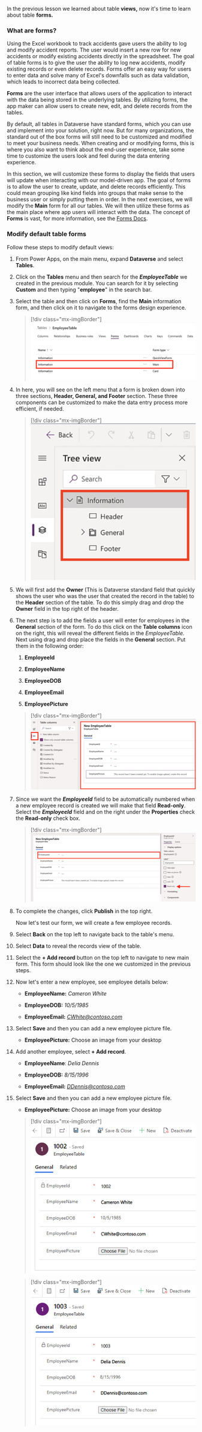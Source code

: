 In the previous lesson we learned about table **views,** now it's time to learn about table **forms.**

### What are forms?

Using the Excel workbook to track accidents gave users the ability to log and modify accident reports. The user would insert a new row for new accidents or modify existing accidents directly in the spreadsheet. The goal of table forms is to give the user the ability to log new accidents, modify existing records or even delete records. Forms offer an easy way for users to enter data and solve many of Excel's downfalls such as data validation, which leads to incorrect data being collected.

**Forms** are the user interface that allows users of the application to interact with the data being stored in the underlying tables. By utilizing forms, the app maker can allow users to create new, edit, and delete records from the tables.

By default, all tables in Dataverse have standard forms, which you can use and implement into your solution, right now. But for many organizations, the standard out of the box forms will still need to be customized and modified to meet your business needs. When creating and or modifying forms, this is where you also want to think about the end-user experience, take some time to customize the users look and feel during the data entering experience.

In this section, we will customize these forms to display the fields that users will update when interacting with our model-driven app. The goal of forms is to allow the user to create, update, and delete records efficiently. This could mean grouping like kind fields into groups that make sense to the business user or simply putting them in order. In the next exercises, we will modify the **Main** form for all our tables. We will then utilize these forms as the main place where app users will interact with the data. The concept of **Forms** is vast, for more information, see the [Forms Docs](/powerapps/maker/model-driven-apps/create-design-forms/?azure-portal=true).

### Modify default table forms

Follow these steps to modify default views:

1. From Power Apps, on the main menu, expand **Dataverse** and select **Tables**.

1. Click on the **Tables** menu and then search for the ***EmployeeTable*** we created in the previous module. You can search for it by selecting **Custom** and then typing "**employee**" in the search bar.

1. Select the table and then click on **Forms**, find the **Main** information form, and then click on it to navigate to the forms design experience.

    > [!div class="mx-imgBorder"]
    > [![Screenshot of the Forms tab with the Main Information option highlighted.](../media/10-main-information.png)](../media/10-main-information.png#lightbox)

1. In here, you will see on the left menu that a form is broken down into three sections, **Header, General, and Footer** section. These three components can be customized to make the data entry process more efficient, if needed.

    > [!div class="mx-imgBorder"]
    > [![Screenshot of the Tree view with the Information section expanded and highlighted.](../media/11-tree-view.png)](../media/11-tree-view.png#lightbox)

1. We will first add the **Owner** (This is Dataverse standard field that quickly shows the user who was the user that created the record in the table) to the **Header** section of the table. To do this simply drag and drop the **Owner** field in the top right of the header.

1. The next step is to add the fields a user will enter for employees in the **General** section of the form. To do this click on the **Table columns** icon on the right, this will reveal the different fields in the *EmployeeTable.* Next using drag and drop place the fields in the **General** section. Put them in the following order:

    1. **EmployeeId**

    1. **EmployeeName**

    1. **EmployeeDOB**

    1. **EmployeeEmail**

    1. **EmployeePicture**

    > [!div class="mx-imgBorder"]
    > [![Screenshot of the General section of the New Employee Table.](../media/12-new-employee-table.png)](../media/12-new-employee-table.png#lightbox)

1. Since we want the ***EmployeeId*** field to be automatically numbered when a new employee record is created we will make that field **Read-only**. Select the ***EmployeeId*** field and on the right under the **Properties** check the **Read-only** check box.

    > [!div class="mx-imgBorder"]
    > [![Screenshot of the Employee ID properties with the Read-only label selected.](../media/13-read-only.png)](../media/13-read-only.png#lightbox)

1. To complete the changes, click **Publish** in the top right.

    Now let's test our form, we will create a few employee records.

1. Select **Back** on the top left to navigate back to the table's menu.

1. Select **Data** to reveal the records view of the table.

1. Select the **+ Add record** button on the top left to navigate to new main form. This form should look like the one we customized in the previous steps.

1. Now let's enter a new employee, see employee details below:

    - **EmployeeName:** *Cameron White*

    - **EmployeeDOB:** *10/5/1985*

    - **EmployeeEmail:** [*CWhite\@contoso.com*](mailto:CWhite@contoso.com)

1. Select **Save** and then you can add a new employee picture file.

    - **EmployeePicture:** Choose an image from your desktop

1. Add another employee, select **+ Add record**.

    - **EmployeeName**: *Delia Dennis*

    - **EmployeeDOB:** *8/15/1996*

    - **EmployeeEmail:** [*DDennis\@contoso.com*](mailto:DDennis@contoso.com)

1. Select **Save** and then you can add a new employee picture file.

    - **EmployeePicture:** Choose an image from your desktop

    > [!div class="mx-imgBorder"]
    > [![Screenshot of sample General employee profile for Cameron White with Employee ID , Email and Picture File upload option.](../media/14-employee-picture.png)](../media/14-employee-picture.png#lightbox)

    > [!div class="mx-imgBorder"]
    > [![Screenshot of sample General employee profile for Delia Davis with Employee ID , Email and Picture File upload option.](../media/15-employee-image.png)](../media/15-employee-image.png#lightbox)
